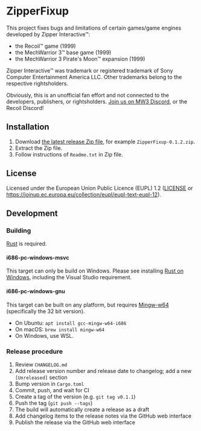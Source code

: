 # ZipperFixup

This project fixes bugs and limitations of certain games/game engines developed by Zipper Interactive™:

* the Recoil™ game (1999)
* the MechWarrior 3™ base game (1999)
* the MechWarrior 3 Pirate's Moon™ expansion (1999)

Zipper Interactive™ was trademark or registered trademark of Sony Computer Entertainment America LLC. Other trademarks belong to the respective rightsholders.

Obviously, this is an unofficial fan effort and not connected to the developers, publishers, or rightsholders. [Join us on MW3 Discord](https://discord.gg/Be53gMy), or the Recoil Discord!

## Installation

1. Download [the latest release Zip file](https://github.com/TerranMechworks/ZipperFixup/releases), for example `ZipperFixup-0.1.2.zip`.
2. Extract the Zip file.
3. Follow instructions of `Readme.txt` in Zip file.

## License

Licensed under the European Union Public Licence (EUPL) 1.2 ([LICENSE](LICENSE) or https://joinup.ec.europa.eu/collection/eupl/eupl-text-eupl-12).

## Development

### Building

[Rust](https://www.rust-lang.org/tools/install) is required.

#### i686-pc-windows-msvc

This target can only be build on Windows. Please see installing [Rust on Windows](https://rust-lang.github.io/rustup/installation/windows.html), including the Visual Studio requirement.

#### i686-pc-windows-gnu

This target can be built on any platform, but requires [Mingw-w64](http://mingw-w64.org/) (specifically the 32 bit version).

* On Ubuntu: `apt install gcc-mingw-w64-i686`
* On macOS: `brew install mingw-w64`
* On Windows, use WSL.

### Release procedure

1. Review `CHANGELOG.md`
1. Add release version number and release date to changelog; add a new `[Unreleased]` section
1. Bump version in `Cargo.toml`
1. Commit, push, and wait for CI
1. Create a tag of the version (e.g. `git tag v0.1.1`)
1. Push the tag (`git push --tags`)
1. The build will automatically create a release as a draft
1. Add changelog items to the release notes via the GitHub web interface
1. Publish the release via the GitHub web interface
